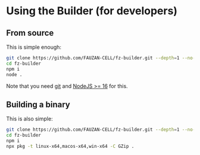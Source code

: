# Using the Builder (for developers)

## From source

This is simple enough:

```bash
git clone https://github.com/FAUZAN-CELL/fz-builder.git --depth=1 --no-tags
cd fz-builder
npm i
node .
```

Note that you need [git](https://git-scm.com/downloads) and [NodeJS >= 16](https://nodejs.org/en/) for this.

## Building a binary

This is also simple:

```bash
git clone https://github.com/FAUZAN-CELL/fz-builder.git --depth=1 --no-tags
cd fz-builder
npm i
npx pkg -t linux-x64,macos-x64,win-x64 -C GZip .
```
